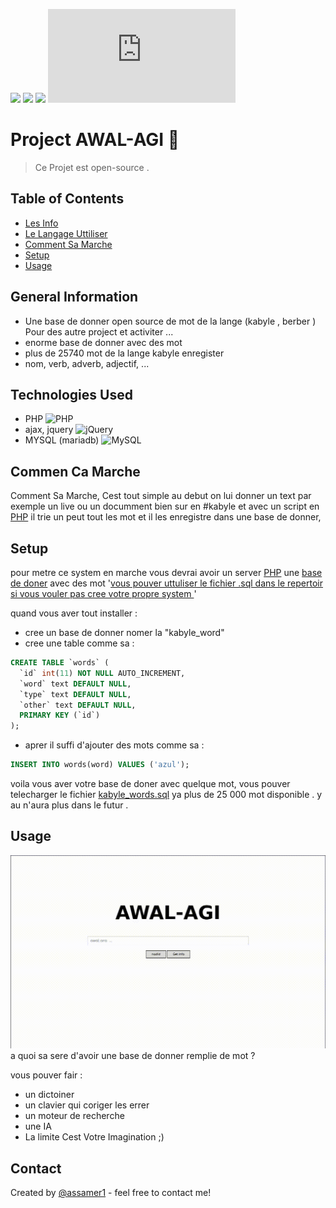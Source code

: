 ![](https://badgen.net/packagephobia/publish/@tusbar/cache-control)
![](https://badgen.net/packagist/v/monolog/monolog)
![](https://badgen.net/packagist/lang/monolog/monolog)
![](https://badgen.net/https/cal-badge-icd0onfvrxx6.runkit.sh)
# Project AWAL-AGI 👋
> Ce Projet est open-source .

## Table of Contents
* [Les Info](#general-information)
* [Le Langage Uttiliser](#technologies-used)
* [Comment Sa Marche](#commen-ca-marche)
* [Setup](#setup)
* [Usage](#usage)
<!-- * [License](#license) -->


## General Information
- Une base de donner open source de mot de la lange (kabyle , berber ) Pour des autre project et activiter ...
- enorme base de donner avec des mot
- plus de 25740 mot de la lange kabyle enregister
- nom, verb, adverb, adjectif, ...


## Technologies Used
- PHP ![PHP](https://img.shields.io/badge/php-%23777BB4.svg?style=for-the-badge&logo=php&logoColor=white)
- ajax, jquery ![jQuery](https://img.shields.io/badge/jquery-%230769AD.svg?style=for-the-badge&logo=jquery&logoColor=white)
- MYSQL (mariadb) ![MySQL](https://img.shields.io/badge/mysql-%2300f.svg?style=for-the-badge&logo=mysql&logoColor=white)


## Commen Ca Marche
Comment Sa Marche, Cest tout simple au debut on lui donner un text par exemple un live ou un documment bien sur en #kabyle et avec un script en [PHP](https://www.example.com) il trie un peut tout les mot et il les enregistre dans une base de donner, 


## Setup
pour metre ce system en marche vous devrai avoir un server [PHP](https://www.example.com) une [base de doner](https://www.example.com) avec des mot '[vous pouver uttuliser le fichier .sql dans le repertoir si vous vouler pas cree votre propre system ](https://www.example.com)'

quand vous aver tout installer :
- cree un base de donner nomer la "kabyle_word" 
- cree une table comme sa :
``` sql
CREATE TABLE `words` (
  `id` int(11) NOT NULL AUTO_INCREMENT,
  `word` text DEFAULT NULL,
  `type` text DEFAULT NULL,
  `other` text DEFAULT NULL,
  PRIMARY KEY (`id`)
);
```
- aprer il suffi d'ajouter des mots comme sa :
``` sql 
INSERT INTO words(word) VALUES ('azul');
```

voila vous aver votre base de doner avec quelque mot, vous pouver telecharger le fichier [kabyle_words.sql](http://sqdqsd.com) ya plus de 25 000 mot disponible . y au n'aura plus dans le futur .

## Usage
![](./icon.gif)
a quoi sa sere d'avoir une base de donner remplie de mot ?

vous pouver fair :
- un dictoiner 
- un clavier qui coriger les errer
- un moteur de recherche
- une IA
- La limite Cest Votre Imagination ;)

## Contact
Created by [@assamer1]() - feel free to contact me!


<!-- Optional -->
<!-- ## License -->
<!-- This project is open source . -->
